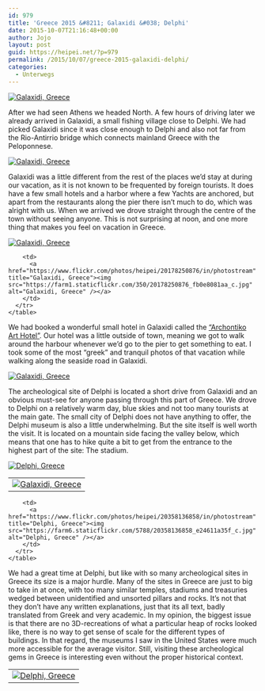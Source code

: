 ```yaml
---
id: 979
title: 'Greece 2015 &#8211; Galaxidi &#038; Delphi'
date: 2015-10-07T21:16:48+00:00
author: Jojo
layout: post
guid: https://heipei.net/?p=979
permalink: /2015/10/07/greece-2015-galaxidi-delphi/
categories:
  - Unterwegs
---
```

<div class="img aligncenter">
  <a href="https://www.flickr.com/photos/heipei/20140039262/in/photostream" title="Galaxidi, Greece"><img src="https://farm1.staticflickr.com/560/20140039262_9ea6e7445b_b.jpg" alt="Galaxidi, Greece" /></a>
</div>

After we had seen Athens we headed North. A few hours of driving later we already arrived in Galaxidi, a small fishing village close to Delphi. We had picked Galaxidi since it was close enough to Delphi and also not far from the Rio-Antirrio bridge which connects mainland Greece with the Peloponnese.

<div class="img aligncenter">
  <a href="https://www.flickr.com/photos/heipei/20588943115/in/photostream" title="Galaxidi, Greece"><img src="https://farm1.staticflickr.com/759/20588943115_e7ea05f151_b.jpg" alt="Galaxidi, Greece" /></a>
</div>

Galaxidi was a little different from the rest of the places we&#8217;d stay at during our vacation, as it is not known to be frequented by foreign tourists. It does have a few small hotels and a harbor where a few Yachts are anchored, but apart from the restaurants along the pier there isn&#8217;t much to do, which was alright with us. When we arrived we drove straight through the centre of the town without seeing anyone. This is not surprising at noon, and one more thing that makes you feel on vacation in Greece.

<div class="img aligncenter">
  <div>
    <a href="https://www.flickr.com/photos/heipei/20588943755/in/photostream" title="Galaxidi, Greece"><img src="https://farm1.staticflickr.com/586/20588943755_8ea1e10fa6_b.jpg" alt="Galaxidi, Greece" /></a>
  </div>
  
  <div>
    <table>
      <tr>
        <td>
          <a href="https://www.flickr.com/photos/heipei/19583528373/in/photostream" title="Galaxidi, Greece"><img src="https://farm1.staticflickr.com/286/19583528373_344b20845e_c.jpg"alt="Galaxidi, Greece" /></a>
        </td>
        
        <td>
          <a href="https://www.flickr.com/photos/heipei/20178250876/in/photostream" title="Galaxidi, Greece"><img src="https://farm1.staticflickr.com/350/20178250876_fb0e8081aa_c.jpg" alt="Galaxidi, Greece" /></a>
        </td>
      </tr>
    </table>
  </div>
</div>

We had booked a wonderful small hotel in Galaxidi called the [&#8220;Archontiko Art Hotel&#8221;](http://archontikoarthotel.gr/). Our hotel was a little outside of town, meaning we got to walk around the harbour whenever we&#8217;d go to the pier to get something to eat. I took some of the most &#8220;greek&#8221; and tranquil photos of that vacation while walking along the seaside road in Galaxidi.

<div class="img aligncenter">
  <a href="https://www.flickr.com/photos/heipei/20400966920/in/photostream" title="Galaxidi, Greece"><img src="https://farm6.staticflickr.com/5685/20400966920_4807fea844_b.jpg"alt="Galaxidi, Greece" /></a>
</div>

The archeological site of Delphi is located a short drive from Galaxidi and an obvious must-see for anyone passing through this part of Greece. We drove to Delphi on a relatively warm day, blue skies and not too many tourists at the main gate. The small city of Delphi does not have anything to offer, the Delphi museum is also a little underwhelming. But the site itself is well worth the visit. It is located on a mountain side facing the valley below, which means that one has to hike quite a bit to get from the entrance to the highest part of the site: The stadium.

<div class="img aligncenter">
  <div>
    <a href="https://www.flickr.com/photos/heipei/20546157215/in/photostream" title="Delphi, Greece"><img src="https://farm6.staticflickr.com/5775/20546157215_666ea25599_b.jpg" alt="Delphi, Greece" /></a>
  </div>
  
  <div>
    <table>
      <tr>
        <td>
          <a href="https://www.flickr.com/photos/heipei/20332450079/in/photostream" title="Delphi, Greece"><img src="https://farm6.staticflickr.com/5746/20332450079_91e996fe70_c.jpg" alt="Delphi, Greece" /></a>
        </td>
        
        <td>
          <a href="https://www.flickr.com/photos/heipei/20358136858/in/photostream" title="Delphi, Greece"><img src="https://farm6.staticflickr.com/5788/20358136858_e24611a35f_c.jpg" alt="Delphi, Greece" /></a>
        </td>
      </tr>
    </table>
  </div>
</div>

We had a great time at Delphi, but like with so many archeological sites in Greece its size is a major hurdle. Many of the sites in Greece are just to big to take in at once, with too many similar temples, stadiums and treasuries wedged between unidentified and unsorted pillars and rocks. It&#8217;s not that they don&#8217;t have any written explanations, just that its all text, badly translated from Greek and very academic. In my opinion, the biggest issue is that there are no 3D-recreations of what a particular heap of rocks looked like, there is no way to get sense of scale for the different types of buildings. In that regard, the museums I saw in the United States were much more accessible for the average visitor. Still, visiting these archeological gems in Greece is interesting even without the proper historical context.